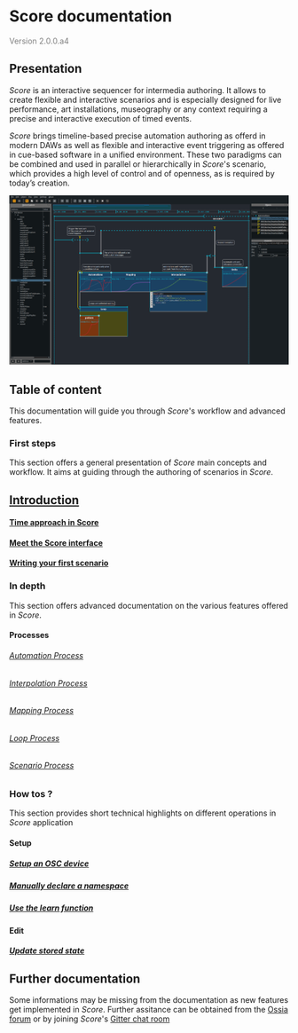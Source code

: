 # Score documentation

<span style="color:grey">Version 2.0.0.a4</span>

## Presentation

*Score* is an interactive sequencer for intermedia authoring. It allows to create flexible and interactive scenarios and is especially designed for live performance, art installations, museography or any context requiring a precise and interactive execution of timed events.

*Score* brings timeline-based precise automation authoring as offerd in modern DAWs as well as flexible and interactive event triggering as offered in cue-based software in a unified environment. These two paradigms can be combined and used in parallel or hierarchically in *Score*'s scenario, which provides a high level of control and of openness, as is required by today’s creation.

![Score scenario](./images/score_scenario.png)

## Table of content

This documentation will guide you through *Score*'s workflow and advanced features.

### First steps

This section offers a general presentation of *Score* main concepts and workflow. It aims at guiding through the authoring of scenarios in *Score*.

## [Introduction](first_steps/score-presentation.md)
#### [Time approach in Score](first_steps/time_approach.md)
#### [Meet the Score interface](first_steps/meet_score_interface.md)
#### [Writing your first scenario](first_steps/first_scenario.md)

### In depth

This section offers advanced documentation on the various features offered in *Score*.

#### Processes
###### [Automation Process](in_depth/automation_process.md)
###### [Interpolation Process](n_depth/interpolation_process.md)
###### [Mapping Process](in_depth/mapping_process.md)
###### [Loop Process](in_depth/loop_process.md)
###### [Scenario Process](in_depth/scenario_process.md)

### How tos ?
This section provides short technical highlights on different operations in *Score* application
#### Setup
##### [Setup an OSC device](howtos/declare_an_osc_device.md)
##### [Manually declare a namespace](howtos/manual_namespace_setup.md)
##### [Use the learn function](howtos/namespace_learning.md)
#### Edit
##### [Update stored state](howtos/update_state.md)

## Further documentation

Some informations may be missing from the documentation as new features get implemented in *Score*. Further assitance can be obtained from the [Ossia forum](https://forum.ossia.io/) or by joining *Score*'s [Gitter chat room](https://gitter.im/OSSIA/score?source=orgpage)
